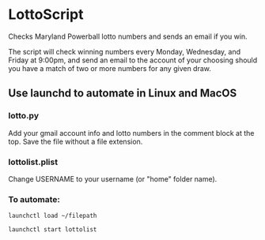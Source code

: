# LottoScript
Checks Maryland Powerball lotto numbers and sends an email if you win.

The script will check winning numbers every Monday, Wednesday, and Friday at 9:00pm, and send an email to the account of
your choosing should you have a match of two or more numbers for any given draw.

## Use launchd to automate in Linux and MacOS

### lotto.py
Add your gmail account info and lotto numbers in the comment block at the top.
Save the file without a file extension.

### lottolist.plist
Change USERNAME to your username (or "home" folder name).

### To automate:
```
launchctl load ~/filepath
```
```
launchctl start lottolist
```
